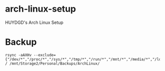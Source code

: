 # arch-linux-setup
HUYDGD's Arch Linux Setup

# Backup
```
rsync -aAXHv --exclude={"/dev/*","/proc/*","/sys/*","/tmp/*","/run/*","/mnt/*","/media/*","/lost+found","/home/haruto/Personal/Resources/Games/*"} / /mnt/Storage2/Personal/Backups/ArchLinux/
```
